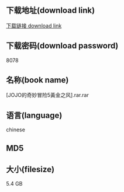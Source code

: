 ## 下载地址(download link)
[下载链接 download link](https://voluble-croquembouche-d321dc.netlify.app/?s=%5BJOJO%E7%9A%84%E5%A5%87%E5%A6%99%E5%86%92%E9%99%A95%E9%BB%83%E9%87%91%E4%B9%8B%E9%A3%8E%5D.rar)

## 下载密码(download password)
8078

## 名称(book name)
[JOJO的奇妙冒险5黃金之风].rar.rar

## 语言(language)
chinese

## MD5


## 大小(filesize)
5.4 GB

